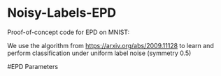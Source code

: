 # Noisy-Labels-EPD
Proof-of-concept code for EPD on MNIST:

We use the algorithm from https://arxiv.org/abs/2009.11128 to learn and perform classification under uniform label noise (symmetry 0.5)

#EPD Parameters
